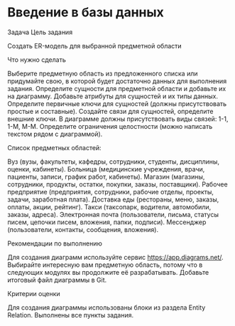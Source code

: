 # Введение в базы данных
Задача
Цель задания

Создать ER-модель для выбранной предметной области



Что нужно сделать

Выберите предметную область из предложенного списка или придумайте свою, в которой будет достаточно данных для выполнения задания.
Определите сущности для предметной области и добавьте их на диаграмму.
Добавьте атрибуты для сущностей и их типы данных.
Определите первичные ключи для сущностей (должны присутствовать простые и составные).
Создайте связи для сущностей, определите внешние ключи. 
В диаграмме должны присутствовать виды связей: 1-1, 1-M, M-M.
Определите ограничения целостности (можно написать текстом рядом с диаграммой).


Список предметных областей:

Вуз (вузы, факультеты, кафедры, сотрудники, студенты, дисциплины, оценки, кабинеты).
Больница (медицинские учреждения, врачи, пациенты, записи, график работ, кабинеты).
Магазин (магазины, сотрудники, продукты, остатки, покупки, заказы, поставщики).
Рабочее предприятие (предприятия, сотрудники, рабочие отделы, проекты, задачи, заработная плата).
Доставка еды (рестораны, меню, заказы, оплаты, акции, рейтинг).
Такси (таксопарк, водители, автомобили, заказы, адреса).
Электронная почта (пользователи, письма, статусы писем, цепочки писем, вложения, папки, подписи).
Мессенджер (пользователи, контакты, сообщения, вложения).


Рекомендации по выполнению

Для создания диаграмм используйте сервис https://app.diagrams.net/.
Выбирайте интересную вам предметную область, потому что в следующих модулях вы продолжите её разрабатывать.
Добавьте итоговый файл диаграммы в Git.


Критерии оценки

Для создания диаграммы использованы блоки из раздела Entity Relation.
Выполнены все пункты задания.
